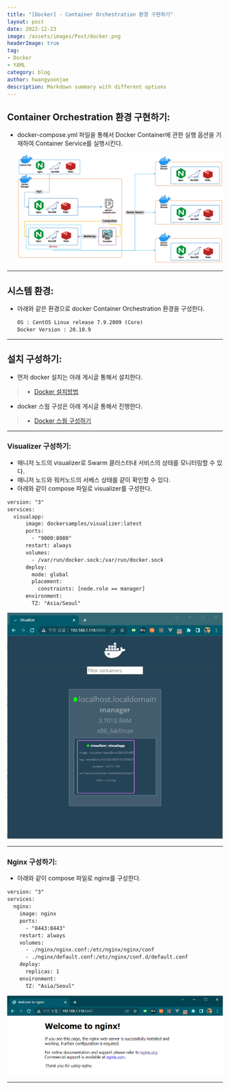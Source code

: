 ```yaml
---
title: "[Docker] - Container Orchestration 환경 구현하기"
layout: post
date: 2022-12-23
image: /assets/images/Post/docker.png
headerImage: true
tag:
- Docker
- YAML
category: blog
author: hwangyoonjae
description: Markdown summary with different options
---
```


## Container Orchestration 환경 구현하기:
- docker-compose.yml 파일을 통해서 Docker Container에 관한 실행 옵션을 기재하여 Container Service를 실행시킨다.

    [![텍스트](/assets/images/docker/docker%20Container%20Orchestration%20%ED%99%98%EA%B2%BD%20%EA%B5%AC%ED%98%84%20%ED%99%94%EB%A9%B4.PNG)](/assets/images/docker/docker%20Container%20Orchestration%20%ED%99%98%EA%B2%BD%20%EA%B5%AC%ED%98%84%20%ED%99%94%EB%A9%B4.PNG)

* * *

## 시스템 환경:
- 아래와 같은 환경으로 docker Container Orchestration 환경을 구성한다.
    ```html
    OS : CentOS Linux release 7.9.2009 (Core)
    Docker Version : 20.10.9
    ```

* * *

## 설치 구성하기:
- 먼저 docker 설치는 아래 게시글 통해서 설치한다.
> * [Docker 설치방법](https://hwangyoonjae.github.io/Docker-Docker-%EC%84%A4%EC%B9%98%ED%95%98%EA%B8%B0/ "Docker 설치방법")


- docker 스웜 구성은 아래 게시글 통해서 진행한다.
> * [Docker 스웜 구성하기](https://hwangyoonjae.github.io/Docker-Docker-Swarm-%EA%B5%AC%EC%84%B1%ED%95%98%EA%B8%B0/ "Docker 스웜 구성하기")

* * *

### Visualizer 구성하기:
- 매니저 노드의 visualizer로 Swarm 클러스터내 서비스의 상태를 모니터링할 수 있다.
- 매니저 노드와 워커노드의 서베스 상태를 걑이 확인할 수 있다.
- 아래와 같이 compose 파일로 visualizer를 구성한다.
```html
version: "3"
services:
  visualapp:
      image: dockersamples/visualizer:latest
      ports:
        - "9000:8080"
      restart: always
      volumes:
        - /var/run/docker.sock:/var/run/docker.sock
      deploy:
        mode: global
        placement:
          constraints: [node.role == manager]
      environment:
        TZ: "Asia/Seoul"
```
[![텍스트](/assets/images/docker/docker%20visualizer%20%EA%B5%AC%EC%84%B1%20%ED%99%94%EB%A9%B4.PNG)](/assets/images/docker/docker%20visualizer%20%EA%B5%AC%EC%84%B1%20%ED%99%94%EB%A9%B4.PNG)

* * *

### Nginx 구성하기:
- 아래와 같이 compose 파일로 nginx를 구성한다.
```html
version: "3"
services:
  nginx:
    image: nginx
    ports:
      - "8443:8443"
    restart: always
    volumes:
      - ./nginx/nginx.conf:/etc/nginx/nginx/conf
      - ./nginx/default.conf:/etc/nginx/conf.d/default.conf
    deploy:
      replicas: 1
    environment:
      TZ: "Asia/Seoul"
```
[![텍스트](/assets/images/docker/docker%20nginx%20%EA%B5%AC%EC%84%B1%20%ED%99%94%EB%A9%B4.PNG)](/assets/images/docker/docker%20nginx%20%EA%B5%AC%EC%84%B1%20%ED%99%94%EB%A9%B4.PNG)

* * *